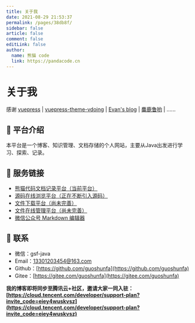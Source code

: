 ```yaml
---
title: 关于我
date: 2021-08-29 21:53:37
permalink: /pages/38db8f/
sidebar: false
article: false
comment: false
editLink: false
author: 
  name: 熊猫 code
  link: https://pandacode.cn
---
```


# 关于我

感谢 [vuepress](https://vuepress.vuejs.org/zh/) | [vuepress-theme-vdoing](https://doc.xugaoyi.com/) | [Evan's blog](https://xugaoyi.com/) | [麋鹿鲁哟](https://miluluyo.github.io/vdoingBlog/) | ......

## 🌲 平台介绍

本平台是一个博客、知识管理、文档存储的个人网站，主要从Java出发进行学习、探索、记录。

## 🌹 服务链接

- [熊猫代码文档记录平台（当前平台）](https://pandacode.cn/)
- [源码在线浏览平台（正在不断引入源码）](http://coderead.pandacode.cn:82/)
- [文件下载平台（尚未完善）](http://file.download.pandacode.cn:81/)
- [文件在线管理平台（尚未完善）](http://file2.pandacode.cn:81/)
- [微信公众号 Markdown 编辑器](https://wechat.pandacode.cn/)

## 📮 联系

- 微信：gsf-java
- Email：13301203454@163.com
- Github：[https://github.com/guoshunfa](https://github.com/guoshunfa)
- Gitee：[https://gitee.com/guoshunfa](https://gitee.com/guoshunfa)


**我的博客即将同步至腾讯云+社区，邀请大家一同入驻：[https://cloud.tencent.com/developer/support-plan?invite_code=eiey4wuskvsz](https://cloud.tencent.com/developer/support-plan?invite_code=eiey4wuskvsz)**